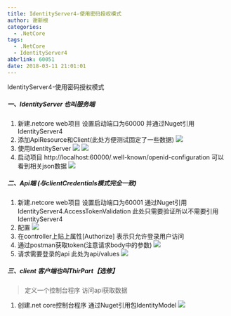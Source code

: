 ```yaml
---
title: IdentityServer4-使用密码授权模式
author: 谢新根
categories:
  - .NetCore
tags:
  - .NetCore
  - IdentityServer4
abbrlink: 60051
date: 2018-03-11 21:01:01
---
```


IdentityServer4-使用密码授权模式
<!-- more -->

##### 一、IdentityServer 也叫服务端
1. 新建.netcore web项目 设置启动端口为60000 并通过Nuget引用IdentityServer4
2. 添加ApiResource和Client(此处方便测试固定了一些数据)
![](http://qiniu.xxgtalk.cn/blog/images/dotnetcore/identityserver4/02/1-0201.png)
3. 使用IdentityServer
![](http://qiniu.xxgtalk.cn/blog/images/dotnetcore/identityserver4/02/1-0301.png)
![](http://qiniu.xxgtalk.cn/blog/images/dotnetcore/identityserver4/02/1-0302.png)
4. 启动项目 http://localhost:60000/.well-known/openid-configuration 可以看到相关json数据
![](http://qiniu.xxgtalk.cn/blog/images/dotnetcore/identityserver4/02/1-0401.png)
##### 二、Api端 (与clientCredentials模式完全一致)
1. 新建.netcore web项目 设置启动端口为60001
   通过Nuget引用IdentityServer4.AccessTokenValidation 此处只需要验证所以不需要引用IdentityServer4
2. 配置
![](http://qiniu.xxgtalk.cn/blog/images/dotnetcore/identityserver4/02/2-0201.png)
3. 在controller上贴上属性[Authorize] 表示只允许登录用户访问
4. 通过postman获取token(注意请求body中的参数)
![](http://qiniu.xxgtalk.cn/blog/images/dotnetcore/identityserver4/02/2-0401.png)
5. 请求需要登录的api 此处为api/values
![](http://qiniu.xxgtalk.cn/blog/images/dotnetcore/identityserver4/02/2-0501.png)
##### 三、client 客户端也叫ThirPart【选修】
>定义一个控制台程序 访问api获取数据
1. 创建.net core控制台程序 通过Nuget引用包IdentityModel
![](http://qiniu.xxgtalk.cn/blog/images/dotnetcore/identityserver4/02/3-0101.png)
